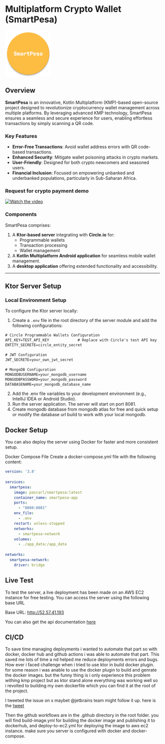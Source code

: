 # Multiplatform Crypto Wallet (SmartPesa)

<img height="150" src="screenshots/app-icon.webp" title="Logo" width="150"/>

## Overview
**SmartPesa** is an innovative, Kotlin Multiplatform (KMP)-based open-source project designed to revolutionize cryptocurrency wallet management across multiple platforms. By leveraging advanced KMP technology, SmartPesa ensures a seamless and secure experience for users, enabling effortless transactions by simply scanning a QR code.

### Key Features
- **Error-Free Transactions**: Avoid wallet address errors with QR code-based transactions.
- **Enhanced Security**: Mitigate wallet poisoning attacks in crypto markets.
- **User-Friendly**: Designed for both crypto newcomers and seasoned users.
- **Financial Inclusion**: Focused on empowering unbanked and underbanked populations, particularly in Sub-Saharan Africa.

### Request for crypto payment demo 
[![Watch the video](https://raw.githubusercontent.com/username/repository/branch/path/to/thumbnail.jpg)](https://raw.githubusercontent.com/username/repository/branch/path/to/video.mp4)


### Components
SmartPesa comprises:
1. A **Ktor-based server** integrating with **Circle.io** for:
    - Programmable wallets
    - Transaction processing
    - Wallet management
2. A **Kotlin Multiplatform Android application** for seamless mobile wallet management.
3. A **desktop application** offering extended functionality and accessibility.

---

## Ktor Server Setup

### Local Environment Setup
To configure the Ktor server locally:

1. Create a `.env` file in the root directory of the server module and add the following configurations:

```env
# Circle Programmable Wallets Configuration
API_KEY=TEST_API_KEY             # Replace with Circle's test API key
ENTITY_SECRETE=circle_entity_secret

# JWT Configuration
JWT_SECRETE=your_own_jwt_secret

# MongoDB Configuration
MONGODBUSERNAME=your_mongodb_username
MONGODBPASSWORD=your_mongodb_password
DATABASENAME=your_mongodb_database_name
```
2. Add the .env file variables to your development environment (e.g., IntelliJ IDEA or Android Studio).
3. Run the server application. The server will start on port 8081.
4. Create mongodb database from mongodb atlas for free and quick setup or modify the database url build to work with your local mongodb.

## Docker Setup
You can also deploy the server using Docker for faster and more consistent setup.

Docker Compose File
Create a docker-compose.yml file with the following content:
```yaml
version: '3.8'

services:
  smartpesa:
    image: pascarl/smartpesa:latest
    container_name: smartpesa-app
    ports:
      - "8080:8081"
    env_file:
      - .env
    restart: unless-stopped
    networks:
      - smartpesa-network
    volumes:
      - ./app_data:/app_data

networks:
  smartpesa-network:
    driver: bridge

```
## Live Test
To test the server, a live deployment has been made on an AWS EC2 instance for free testing.
You can access the server using the following base URL

Base URL: http://52.57.41.193

You can also get the api documentation [here](https://documenter.getpostman.com/view/27366427/2sAYJ7hKUB)

## CI/CD 
To save time managing deployments i wanted to automate that part so with docker, 
docker hub and github actions i was able to automate that part. This saved me lots 
of time a nd helped me reduce deployments errors and bugs.
How ever i faced challenge when i tried to use ktor in build docker plugin. for some 
reason i was anable to use the docker plugin to build and genrate the docker images. but the funny thing is 
i only experience this problem withing kmp project but as ktor stand alone everything was working well 
so i revolted to building my own dockerfile which you can find it at the root of the project.

I tweeted the issue on x maybet @jetbrains team might follow it up. here is the [tweet](https://x.com/pasaka254/status/1867994507658379280)

Then the github workflows are in the .github directory in the root folder. you will find build-image.yml
for building the docker image and publishing it to dockerhub, and deploy-to-ec2.yml for deploying the image
to aws ec2 instance. make sure you server is configured with docker and docker-compose.

